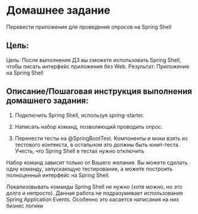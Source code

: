 # Домашнее задание

Перевести приложение для проведения опросов на Spring Shell

## Цель:

Цель: После выполнения ДЗ вы сможете использовать Spring Shell, чтобы писать интерфейс приложения без Web.
Результат: Приложение на Spring Shell

## Описание/Пошаговая инструкция выполнения домашнего задания:

1. Подключить Spring Shell, используя spring-starter.

2. Написать набор команд, позволяющий проводить опрос.

3. Перенести тесты на @SpringBootTest. Компоненты и моки взять из тестового контекста, в остальном это должны быть юнит-теста. Учесть, что Spring Shell в тестах нужно отключить

Набор команд зависит только от Вашего желания. Вы можете сделать одну команду, запускающую тестирование, а можете построить полноценный интерфейс на Spring Shell.

Локализовывать команды Spring Shell не нужно (хотя можно, но это долго и непросто).
Данная работа не подразумевает использования Spring Application Events. Особенно это касается написания на них бизнес логики
